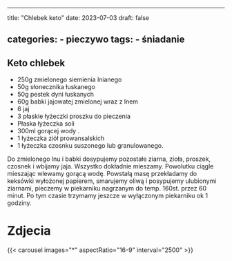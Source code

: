 

---
title: "Chlebek keto"
date: 2023-07-03
draft: false

categories:
    - pieczywo
tags:
    - śniadanie
---

## Keto chlebek

* 250g zmielonego siemienia lnianego
* 50g słonecznika łuskanego
* 50g pestek dyni łuskanych
* 60g babki jajowatej zmielonej wraz z lnem
* 6 jaj
* 3 płaskie łyżeczki proszku do pieczenia
* Płaska łyżeczka soli
* 300ml gorącej wody .
* 1 łyżeczka ziół prowansalskich
* 1 łyżeczka czosnku suszonego lub granulowanego.

Do zmielonego lnu i babki dosypujemy pozostałe ziarna, zioła, proszek, czosnek i wbijamy jaja. 
Wszystko dokładnie mieszamy.
Powolutku ciągle mieszając wlewamy gorącą wodę.
Powstałą masę przekładamy do keksówki wyłożonej papierem, smarujemy oliwą i posypujemy ulubionymi ziarnami, 
pieczemy w piekarniku nagrzanym do temp. 160st. przez 60 minut.
Po tym czasie trzymamy jeszcze w wyłączonym piekarniku 
ok 1 godziny.

# Zdjecia

{{< carousel images="*" aspectRatio="16-9" interval="2500" >}}
